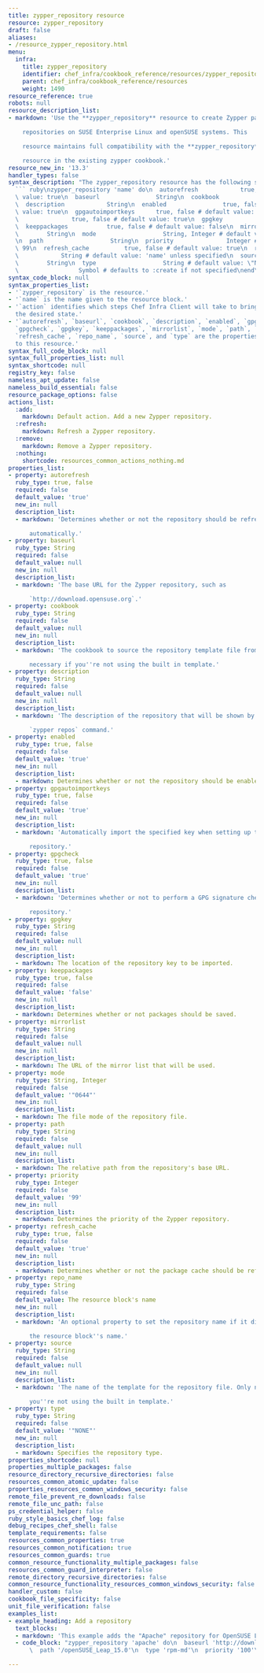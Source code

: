 ```yaml
---
title: zypper_repository resource
resource: zypper_repository
draft: false
aliases:
- /resource_zypper_repository.html
menu:
  infra:
    title: zypper_repository
    identifier: chef_infra/cookbook_reference/resources/zypper_repository zypper_repository
    parent: chef_infra/cookbook_reference/resources
    weight: 1490
resource_reference: true
robots: null
resource_description_list:
- markdown: 'Use the **zypper_repository** resource to create Zypper package

    repositories on SUSE Enterprise Linux and openSUSE systems. This

    resource maintains full compatibility with the **zypper_repository**

    resource in the existing zypper cookbook.'
resource_new_in: '13.3'
handler_types: false
syntax_description: "The zypper_repository resource has the following syntax:\n\n\
  ``` ruby\nzypper_repository 'name' do\n  autorefresh            true, false # default\
  \ value: true\n  baseurl                String\n  cookbook               String\n\
  \  description            String\n  enabled                true, false # default\
  \ value: true\n  gpgautoimportkeys      true, false # default value: true\n  gpgcheck\
  \               true, false # default value: true\n  gpgkey                 String\n\
  \  keeppackages           true, false # default value: false\n  mirrorlist     \
  \        String\n  mode                   String, Integer # default value: \"0644\"\
  \n  path                   String\n  priority               Integer # default value:\
  \ 99\n  refresh_cache          true, false # default value: true\n  repo_name  \
  \            String # default value: 'name' unless specified\n  source         \
  \        String\n  type                   String # default value: \"NONE\"\n  action\
  \                 Symbol # defaults to :create if not specified\nend\n```"
syntax_code_block: null
syntax_properties_list:
- '`zypper_repository` is the resource.'
- '`name` is the name given to the resource block.'
- '`action` identifies which steps Chef Infra Client will take to bring the node into
  the desired state.'
- '`autorefresh`, `baseurl`, `cookbook`, `description`, `enabled`, `gpgautoimportkeys`,
  `gpgcheck`, `gpgkey`, `keeppackages`, `mirrorlist`, `mode`, `path`, `priority`,
  `refresh_cache`, `repo_name`, `source`, and `type` are the properties available
  to this resource.'
syntax_full_code_block: null
syntax_full_properties_list: null
syntax_shortcode: null
registry_key: false
nameless_apt_update: false
nameless_build_essential: false
resource_package_options: false
actions_list:
  :add:
    markdown: Default action. Add a new Zypper repository.
  :refresh:
    markdown: Refresh a Zypper repository.
  :remove:
    markdown: Remove a Zypper repository.
  :nothing:
    shortcode: resources_common_actions_nothing.md
properties_list:
- property: autorefresh
  ruby_type: true, false
  required: false
  default_value: 'true'
  new_in: null
  description_list:
  - markdown: 'Determines whether or not the repository should be refreshed

      automatically.'
- property: baseurl
  ruby_type: String
  required: false
  default_value: null
  new_in: null
  description_list:
  - markdown: 'The base URL for the Zypper repository, such as

      `http://download.opensuse.org`.'
- property: cookbook
  ruby_type: String
  required: false
  default_value: null
  new_in: null
  description_list:
  - markdown: 'The cookbook to source the repository template file from. Only

      necessary if you''re not using the built in template.'
- property: description
  ruby_type: String
  required: false
  default_value: null
  new_in: null
  description_list:
  - markdown: 'The description of the repository that will be shown by the

      `zypper repos` command.'
- property: enabled
  ruby_type: true, false
  required: false
  default_value: 'true'
  new_in: null
  description_list:
  - markdown: Determines whether or not the repository should be enabled.
- property: gpgautoimportkeys
  ruby_type: true, false
  required: false
  default_value: 'true'
  new_in: null
  description_list:
  - markdown: 'Automatically import the specified key when setting up the

      repository.'
- property: gpgcheck
  ruby_type: true, false
  required: false
  default_value: 'true'
  new_in: null
  description_list:
  - markdown: 'Determines whether or not to perform a GPG signature check on the

      repository.'
- property: gpgkey
  ruby_type: String
  required: false
  default_value: null
  new_in: null
  description_list:
  - markdown: The location of the repository key to be imported.
- property: keeppackages
  ruby_type: true, false
  required: false
  default_value: 'false'
  new_in: null
  description_list:
  - markdown: Determines whether or not packages should be saved.
- property: mirrorlist
  ruby_type: String
  required: false
  default_value: null
  new_in: null
  description_list:
  - markdown: The URL of the mirror list that will be used.
- property: mode
  ruby_type: String, Integer
  required: false
  default_value: '"0644"'
  new_in: null
  description_list:
  - markdown: The file mode of the repository file.
- property: path
  ruby_type: String
  required: false
  default_value: null
  new_in: null
  description_list:
  - markdown: The relative path from the repository's base URL.
- property: priority
  ruby_type: Integer
  required: false
  default_value: '99'
  new_in: null
  description_list:
  - markdown: Determines the priority of the Zypper repository.
- property: refresh_cache
  ruby_type: true, false
  required: false
  default_value: 'true'
  new_in: null
  description_list:
  - markdown: Determines whether or not the package cache should be refreshed.
- property: repo_name
  ruby_type: String
  required: false
  default_value: The resource block's name
  new_in: null
  description_list:
  - markdown: 'An optional property to set the repository name if it differs from

      the resource block''s name.'
- property: source
  ruby_type: String
  required: false
  default_value: null
  new_in: null
  description_list:
  - markdown: 'The name of the template for the repository file. Only necessary if

      you''re not using the built in template.'
- property: type
  ruby_type: String
  required: false
  default_value: '"NONE"'
  new_in: null
  description_list:
  - markdown: Specifies the repository type.
properties_shortcode: null
properties_multiple_packages: false
resource_directory_recursive_directories: false
resources_common_atomic_update: false
properties_resources_common_windows_security: false
remote_file_prevent_re_downloads: false
remote_file_unc_path: false
ps_credential_helper: false
ruby_style_basics_chef_log: false
debug_recipes_chef_shell: false
template_requirements: false
resources_common_properties: true
resources_common_notification: true
resources_common_guards: true
common_resource_functionality_multiple_packages: false
resources_common_guard_interpreter: false
remote_directory_recursive_directories: false
common_resource_functionality_resources_common_windows_security: false
handler_custom: false
cookbook_file_specificity: false
unit_file_verification: false
examples_list:
- example_heading: Add a repository
  text_blocks:
  - markdown: 'This example adds the "Apache" repository for OpenSUSE Leap 15.0:'
  - code_block: "zypper_repository 'apache' do\n  baseurl 'http://download.opensuse.org/repositories/Apache'\n\
      \  path '/openSUSE_Leap_15.0'\n  type 'rpm-md'\n  priority '100'\nend"

---
```


